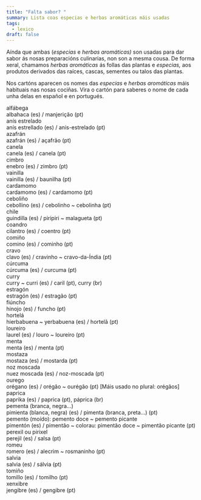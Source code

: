 ```yaml
---
title: "Falta sabor? "
summary: Lista coas especias e herbas aromáticas máis usadas
tags:
  - lexico
draft: false
---
```

Aínda que ambas (*especias* e *herbas aromáticas)* son usadas para dar sabor ás nosas preparacións culinarias, non son a mesma cousa. De forma xeral, chamamos *herbas aromáticas* ás follas das plantas e *especias,* aos produtos derivados das raíces, cascas, sementes ou talos das plantas. 

Nos cartóns aparecen os nomes das *especias* e *herbas aromáticas* máis habituais nas nosas cociñas. Vira o cartón para saberes o nome de cada unha delas en español e en portugués.

<e-card color="1">
  <div>alfábega</div>
  <div>albahaca (es) / manjerição (pt)</div>
</e-card>

<e-card color="2">
  <div>anís estrelado</div>
  <div>anís estrellado (es) / anis-estrelado (pt)</div>
</e-card>

<e-card color="3">
  <div>azafrán</div>
  <div>azafrán (es) / açafrão (pt)</div>
</e-card>

<e-card color="4">
  <div>canela</div>
  <div>canela (es) / canela (pt)</div>
</e-card>

<e-card color="5">
  <div>cimbro</div>
  <div>enebro (es) / zimbro (pt)</div>
</e-card>

<e-card color="6">
  <div>vainilla</div>
  <div>vainilla (es) / baunilha (pt)</div>
</e-card>

<e-card color="7">
  <div>cardamomo</div>
  <div>cardamomo (es) / cardamomo (pt)</div>
</e-card>

<e-card color="8">
  <div>ceboliño</div>
  <div>cebollino (es) / cebolinho ~ cebolinha (pt)</div>
</e-card>

<e-card color="9">
  <div>chile</div>
  <div>guindilla (es) / piripiri ~ malagueta (pt)</div>
</e-card>

<e-card color="10">
  <div>coandro</div>
  <div>cilantro (es) / coentro (pt)</div>
</e-card>

<e-card color="1">
  <div>comiño</div>
  <div>comino (es) / cominho (pt)</div>
</e-card>

<e-card color="2">
  <div>cravo</div>
  <div>clavo (es) / cravinho ~ cravo-da-Índia (pt)</div>
</e-card>

<e-card color="3">
  <div>cúrcuma</div>
  <div>cúrcuma (es) / curcuma (pt)</div>
</e-card>

<e-card color="4">
  <div>curry</div>
  <div>curry ~ curri (es) / caril (pt), curry (br)</div>
</e-card>

<e-card color="5">
  <div>estragón</div>
  <div>estragón (es) / estragão (pt)</div>
</e-card>

<e-card color="6">
  <div>fiúncho</div>
  <div>hinojo (es) / funcho (pt)</div>
</e-card>

<e-card color="7">
  <div>hortelá</div>
  <div>hierbabuena ~ yerbabuena (es) / hortelã (pt)</div>
</e-card>

<e-card color="8">
  <div>loureiro</div>
  <div>laurel (es) / louro ~ loureiro (pt)</div>
</e-card>

<e-card color="9">
  <div>menta</div>
  <div>menta (es) / menta (pt)</div>
</e-card>

<e-card color="10">
  <div>mostaza</div>
  <div>mostaza (es) / mostarda (pt)</div>
</e-card>

<e-card color="1">
  <div>noz moscada</div>
  <div>nuez moscada (es) / noz-moscada (pt)</div>
</e-card>

<e-card color="2">
  <div>ourego</div>
  <div>orégano (es) / orégão ~ ourégão (pt) [Máis usado no plural: orégãos]</div>
</e-card>

<e-card color="3">
  <div>paprica</div>
  <div>paprika (es) / paprica (pt), páprica (br) </div>
</e-card>

<e-card color="4">
  <div>pementa (branca, negra...) </div>
  <div>pimienta (blanca, negra) (es) / pimenta (branca, preta...) (pt)</div>
</e-card>

<e-card color="5">
  <div>pemento (moído): pemento doce ~ pemento picante</div>
  <div>pimentón (es) / pimentão ~ colorau: pimentão doce ~ pimentão picante (pt)</div>
</e-card>

<e-card color="6">
  <div>perexil ou pirixel</div>
  <div>perejil (es) / salsa (pt)</div>
</e-card>

<e-card color="7">
  <div>romeu</div>
  <div>romero (es) / alecrim ~ rosmaninho (pt)</div>
</e-card>

<e-card color="8">
  <div>salvia</div>
  <div>salvia (es) / sálvia (pt)</div>
</e-card>

<e-card color="9">
  <div>tomiño</div>
  <div>tomillo (es) / tomilho (pt)</div>
</e-card>

<e-card color="10">
  <div>xenxibre</div>
  <div>jengibre (es) / gengibre (pt)</div>
</e-card>
